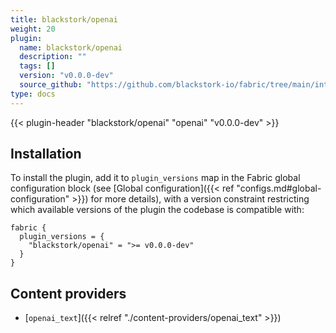 ```yaml
---
title: blackstork/openai
weight: 20
plugin:
  name: blackstork/openai
  description: ""
  tags: []
  version: "v0.0.0-dev"
  source_github: "https://github.com/blackstork-io/fabric/tree/main/internal/openai/"
type: docs
---
```


{{< plugin-header "blackstork/openai" "openai" "v0.0.0-dev" >}}

## Installation

To install the plugin, add it to `plugin_versions` map in the Fabric global configuration block (see [Global configuration]({{< ref "configs.md#global-configuration" >}}) for more details), with a version constraint restricting which available versions of the plugin the codebase is compatible with:

```hcl
fabric {
  plugin_versions = {
    "blackstork/openai" = ">= v0.0.0-dev"
  }
}
```


## Content providers

- [`openai_text`]({{< relref "./content-providers/openai_text" >}})